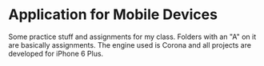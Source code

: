 # Application for Mobile Devices
Some practice stuff and assignments for my class. Folders with an "A" on it are basically assignments. The engine used is Corona and all projects are developed for iPhone 6 Plus.
